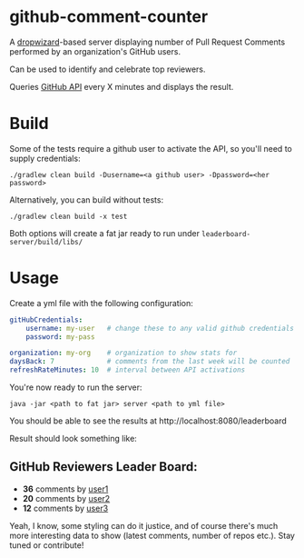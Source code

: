 github-comment-counter
======================

A [dropwizard](https://github.com/codahale/dropwizard)-based server displaying number of Pull Request Comments performed by an organization's GitHub users.

Can be used to identify and celebrate top reviewers.

Queries [GitHub API](http://developer.github.com/v3/) every X minutes and displays the result.

Build
=====
Some of the tests require a github user to activate the API, so you'll need to supply credentials:
```
./gradlew clean build -Dusername=<a github user> -Dpassword=<her password>
```

Alternatively, you can build without tests:
```
./gradlew clean build -x test
```

Both options will create a fat jar ready to run under ``` leaderboard-server/build/libs/ ```


Usage
=====
Create a yml file with the following configuration:
```yml
gitHubCredentials:
    username: my-user   # change these to any valid github credentials
    password: my-pass

organization: my-org    # organization to show stats for
daysBack: 7             # comments from the last week will be counted
refreshRateMinutes: 10  # interval between API activations
```

You're now ready to run the server:
```
java -jar <path to fat jar> server <path to yml file>
```

You should be able to see the results at http://localhost:8080/leaderboard

Result should look something like:
    <h2>GitHub Reviewers Leader Board:</h2>
    <ul>
        <li><b>36</b> comments by <a href="https://github.com/user1" target="_blank">user1</a></li>
        <li><b>20</b> comments by <a href="https://github.com/user2" target="_blank">user2</a></li>
        <li><b>12</b> comments by <a href="https://github.com/user3" target="_blank">user3</a></li>
    </ul>
    
Yeah, I know, some styling can do it justice, and of course there's much more interesting data to show (latest comments, number of repos etc.). Stay tuned or contribute!
    
